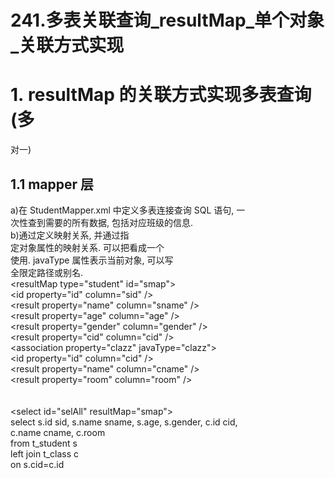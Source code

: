 # 241.多表关联查询_resultMap_单个对象_关联方式实现

<a name="bfdbb894"></a>
# 1. resultMap 的关联方式实现多表查询(多
对一)
<a name="9b4652ea"></a>
## 1.1 mapper 层
a)在 StudentMapper.xml 中定义多表连接查询 SQL 语句, 一<br />次性查到需要的所有数据, 包括对应班级的信息.<br />b)通过<resultMap>定义映射关系, 并通过<association>指<br />定对象属性的映射关系. 可以把<association>看成一个<br /><resultMap>使用. javaType 属性表示当前对象, 可以写<br />全限定路径或别名.<br /><resultMap type="student" id="smap"><br /><id property="id" column="sid" /><br /><result property="name" column="sname" /><br /><result property="age" column="age" /><br /><result property="gender" column="gender" /><br /><result property="cid" column="cid" /><br /><association property="clazz" javaType="clazz"><br /><id property="id" column="cid" /><br /><result property="name" column="cname" /><br /><result property="room" column="room" /><br /></association><br /></resultMap><br /><select id="selAll" resultMap="smap"><br />select s.id sid, s.name sname, s.age, s.gender, c.id cid,<br />c.name cname, c.room<br />from t_student s<br />left join t_class c<br />on s.cid=c.id<br /></select>

